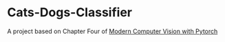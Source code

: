 # Cats-Dogs-Classifier

A project based on Chapter Four of [Modern Computer Vision with Pytorch]

[Modern Computer Vision with Pytorch]: https://www.oreilly.com/library/view/modern-computer-vision/9781839213472/
